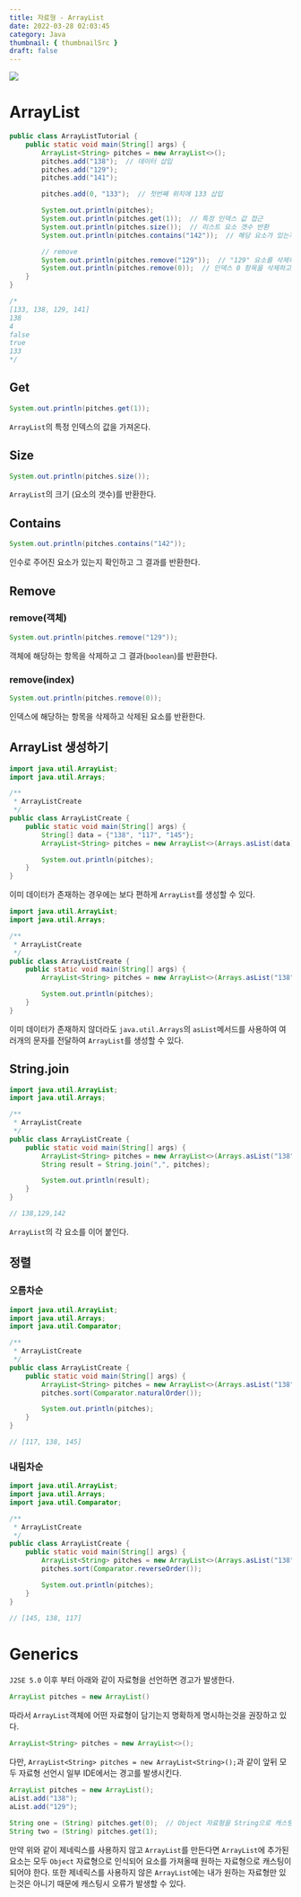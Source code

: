 ```yaml
---
title: 자료형 - ArrayList
date: 2022-03-28 02:03:45
category: Java
thumbnail: { thumbnailSrc }
draft: false
---
```


![](https://www.hanumoka.net/images/20180412-java-equals-hashCode_1.png)

# ArrayList

```java
public class ArrayListTutorial {
    public static void main(String[] args) {
        ArrayList<String> pitches = new ArrayList<>();
        pitches.add("138");  // 데이터 삽입
        pitches.add("129");
        pitches.add("141");

        pitches.add(0, "133");  // 첫번째 위치에 133 삽입

        System.out.println(pitches);
        System.out.println(pitches.get(1));  // 특정 인덱스 값 접근
        System.out.println(pitches.size());  // 리스트 요소 갯수 반환
        System.out.println(pitches.contains("142"));  // 해당 요소가 있는지 확인하여 boolean 반환

        // remove
        System.out.println(pitches.remove("129"));  // "129" 요소를 삭제하고 그 결과 (bool) 리턴
        System.out.println(pitches.remove(0));  // 인덱스 0 항목을 삭제하고 삭제한 요소를 리턴
    }
}

/*
[133, 138, 129, 141]
138
4
false
true
133
*/
```

## Get

```java
System.out.println(pitches.get(1));
```

`ArrayList`의 특정 인덱스의 값을 가져온다.

## Size

```java
System.out.println(pitches.size());
```

`ArrayList`의 크기 (요소의 갯수)를 반환한다.

## Contains

```java
System.out.println(pitches.contains("142"));
```

인수로 주어진 요소가 있는지 확인하고 그 결과를 반환한다.

## Remove

### remove(객체)

```java
System.out.println(pitches.remove("129"));
```

객체에 해당하는 항목을 삭제하고 그 결과(`boolean`)를 반환한다.

### remove(index)

```java
System.out.println(pitches.remove(0));
```

인덱스에 해당하는 항목을 삭제하고 삭제된 요소를 반환한다.

## ArrayList 생성하기

```java
import java.util.ArrayList;
import java.util.Arrays;

/**
 * ArrayListCreate
 */
public class ArrayListCreate {
    public static void main(String[] args) {
        String[] data = {"138", "117", "145"};
        ArrayList<String> pitches = new ArrayList<>(Arrays.asList(data));

        System.out.println(pitches);
    }
}
```

이미 데이터가 존재하는 경우에는 보다 편하게 `ArrayList`를 생성할 수 있다.

```java
import java.util.ArrayList;
import java.util.Arrays;

/**
 * ArrayListCreate
 */
public class ArrayListCreate {
    public static void main(String[] args) {
        ArrayList<String> pitches = new ArrayList<>(Arrays.asList("138", "117", "145"));

        System.out.println(pitches);
    }
}
```

이미 데이터가 존재하지 않더라도 `java.util.Arrays`의 `asList`메서드를 사용하여 여러개의 문자를 전달하여 `ArrayList`를 생성할 수 있다.

## String.join

```java
import java.util.ArrayList;
import java.util.Arrays;

/**
 * ArrayListCreate
 */
public class ArrayListCreate {
    public static void main(String[] args) {
        ArrayList<String> pitches = new ArrayList<>(Arrays.asList("138", "117", "145"));
        String result = String.join(",", pitches);

        System.out.println(result);
    }
}

// 138,129,142
```

`ArrayList`의 각 요소를 이어 붙인다.

## 정렬

### 오름차순

```java
import java.util.ArrayList;
import java.util.Arrays;
import java.util.Comparator;

/**
 * ArrayListCreate
 */
public class ArrayListCreate {
    public static void main(String[] args) {
        ArrayList<String> pitches = new ArrayList<>(Arrays.asList("138", "117", "145"));
        pitches.sort(Comparator.naturalOrder());

        System.out.println(pitches);
    }
}

// [117, 138, 145]
```

### 내림차순

```java
import java.util.ArrayList;
import java.util.Arrays;
import java.util.Comparator;

/**
 * ArrayListCreate
 */
public class ArrayListCreate {
    public static void main(String[] args) {
        ArrayList<String> pitches = new ArrayList<>(Arrays.asList("138", "117", "145"));
        pitches.sort(Comparator.reverseOrder());

        System.out.println(pitches);
    }
}

// [145, 138, 117]
```

# Generics

`J2SE 5.0` 이후 부터 아래와 같이 자료형을 선언하면 경고가 발생한다.

```java
ArrayList pitches = new ArrayList()
```

따라서 `ArrayList`객체에 어떤 자료형이 담기는지 명확하게 명시하는것을 권장하고 있다.

```java
ArrayList<String> pitches = new ArrayList<>();
```

다만, `ArrayList<String> pitches = new ArrayList<String>();`과 같이 앞뒤 모두 자료형 선언시 일부 IDE에서는 경고를 발생시킨다.

```java
ArrayList pitches = new ArrayList();
aList.add("138");
aList.add("129");

String one = (String) pitches.get(0);  // Object 자료형을 String으로 캐스팅
String two = (String) pitches.get(1);
```

만약 위와 같이 제네릭스를 사용하지 않고 `ArrayList`를 만든다면 `ArrayList`에 추가된 요소는 모두 `Object` 자료형으로 인식되어 요소를 가져올때 원하는 자료형으로 캐스팅이 되어야 한다. 또한 제네릭스를 사용하지 않은 `ArrayList`에는 내가 원하는 자료형만 있는것은 아니기 때문에 캐스팅시 오류가 발생할 수 있다.
